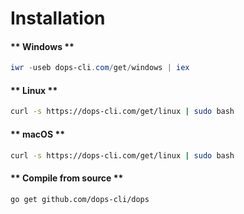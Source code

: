 # Installation

<!-- tabs:start -->

#### ** Windows **

```powershell
iwr -useb dops-cli.com/get/windows | iex
```

#### ** Linux **

```bash
curl -s https://dops-cli.com/get/linux | sudo bash
```

#### ** macOS **

```bash
curl -s https://dops-cli.com/get/linux | sudo bash
```

#### ** Compile from source **

```sh
go get github.com/dops-cli/dops
```

<!-- tabs:end -->